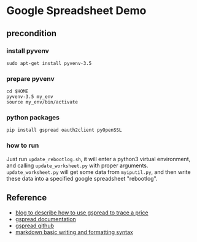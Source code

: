 # Google Spreadsheet Demo

## precondition

### install pyvenv
```
sudo apt-get install pyvenv-3.5
```

### prepare pyvenv
```
cd $HOME
pyvenv-3.5 my_env
source my_env/bin/activate
```

### python packages
```
pip install gspread oauth2client pyOpenSSL
```

### how to run
Just run `update_rebootlog.sh`, it will enter a python3 virtual environment, and calling `update_worksheet.py` with proper arguments. `update_worksheet.py` will get some data from `myiputil.py`, and then write these data into a specified google spreadsheet "rebootlog".


## Reference

- [blog to describe how to use gspread to trace a price](http://city.shaform.com/blog/2016/03/19/gspread.html)
- [gspread documentation](http://gspread.readthedocs.io/en/latest/#exceptions)
- [gspread github](https://github.com/burnash/gspread)
- [markdown basic writing and formatting syntax](https://help.github.com/articles/basic-writing-and-formatting-syntax/)
